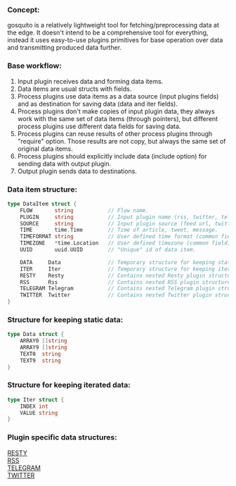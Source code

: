 ### Concept:

gosquito is a relatively lightweight tool for fetching/preprocessing data at the edge. It doesn't intend to be a comprehensive tool for everything, instead it uses easy-to-use plugins primitives for base operation over data and transmitting produced data further.

### Base workflow:

1. Input plugin receives data and forming data items.
2. Data items are usual structs with fields.
3. Process plugins use data items as a data source (input plugins fields) and as destination for saving data (data and iter fields).
4. Process plugins don't make copies of input plugin data, they always work with the same set of data items (through pointers), but different process plugins use different data fields for saving data.
5. Process plugins can reuse results of other process plugins through "require" option. Those results are not copy, but always the same set of original data items.
6. Process plugins should explicitly include data (include option) for sending data with output plugin.
7. Output plugin sends data to destinations.


### Data item structure:

```go
type DataItem struct {
	FLOW       string           // Flow name.
	PLUGIN     string           // Input plugin name (rss, twitter, telegram etc.).
	SOURCE     string           // Input plugin source (feed url, twitter channel, telegram chat etc.).
	TIME       time.Time        // Time of article, tweet, message.
	TIMEFORMAT string           // User defined time format (common field).
	TIMEZONE   *time.Location   // User defined timezone (common field).
	UUID       uuid.UUID        // "Unique" id of data item.

	DATA     Data               // Temporary structure for keeping static data.
	ITER     Iter               // Temporary structure for keeping iterated data.
	RESTY    Resty              // Contains nested Resty plugin structure.
	RSS      Rss                // Contains nested RSS plugin structure.
	TELEGRAM Telegram           // Contains nested Telegram plugin structure.
	TWITTER  Twitter            // Contains nested Twitter plugin structure.
}
```

### Structure for keeping static data:

```go
type Data struct {
	ARRAY0 []string
	ARRAY9 []string
	TEXT0  string
	TEXT9  string
}
```

### Structure for keeping iterated data:

```go
type Iter struct {
	INDEX int
	VALUE string
}
```

### Plugin specific data structures:

[RESTY](https://github.com/livelace/gosquito/blob/master/docs/plugins/multi/resty.md)    
[RSS](https://github.com/livelace/gosquito/blob/master/docs/plugins/input/rss.md)  
[TELEGRAM](https://github.com/livelace/gosquito/blob/master/docs/plugins/input/telegram.md)  
[TWITTER](https://github.com/livelace/gosquito/blob/master/docs/plugins/input/twitter.md)  
